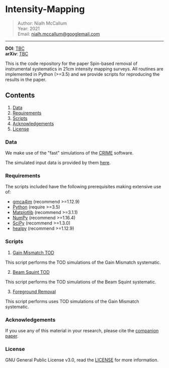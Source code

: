 # Intensity-Mapping

> Author: Nialh McCallum <br/> 
> Year: 2021 <br/>
> Email: [nialh.mccallum@googlemail.com](mailto:nialh.mccallum@googlemail.com)
---

**DOI**: [TBC](http://dx.doi.org/TBC)   
**arXiv**: [TBC](https://arxiv.org/abs/TBC)


This is the code repository for the paper Spin-based removal of instrumental systematics in 21cm intensity mapping surveys. All routines are implemented in Python (>=3.5) and we provide scripts for reproducing the results in the paper.


## Contents

1. [Data](#Data)
1. [Requirements](#Requirements)
1. [Scripts](#Scripts)
1. [Acknowledgements](#Acknowledgements)
1. [License](#License)

### Data

We make use of the "fast" simulations of the <a href="http://intensitymapping.physics.ox.ac.uk/CRIME.html" target_="blanck">CRIME</a> software.

The simulated input data is provided by them <a href="http://intensitymapping.physics.ox.ac.uk/Simulations/fast1/" target_="blanck">here</a>.


### Requirements

The scripts included have the following prerequisites making extensive use of:
* <a href="https://github.com/isab3lla/gmca4im" target_="blank">gmca4im</a> (recommend >=1.12.9)
* <a href="https://www.python.org/" target_="blank">Python</a> (require >=3.5)
* <a href="https://matplotlib.org/" target_="blank">Matplotlib</a> (recommend >=3.1.1)
* <a href="http://www.numpy.org/" target_="blank">NumPy</a> (recommend >=1.16.4)
* <a href="https://www.scipy.org/" target_="blank">SciPy</a> (recommend >=1.3.0)
* <a href="https://github.com/healpy/" target_="blank">healpy</a> (recommend >=1.12.9)


### Scripts

1. [Gain Mismatch TOD](./scripts/tbc.py)

This script performs the TOD simulations of the Gain Mismatch systematic.

2. [Beam Squint TOD](./scripts/tbc.py)

This script performs the TOD simulations of the Beam Squint systematic.

3. [Foreground Removal](./scripts/tbc.py)

This script performs uses  TOD simulations of the Gain Mismatch systematic.

### Acknowledgements

If you use any of this material in your research, please cite the <a href="http://dx.doi.org/TBC" target_="blanck">companion paper</a>.


### License

GNU General Public License v3.0, read the [LICENSE](LICENSE) for more information.
